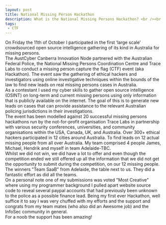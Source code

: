 ```yaml
---
layout: post
title: National Missing Person Hackathon
description: What is the National Missing Persons Hackathon? <br /><br />The AustCyber Canberra Innovation Node has partnered with the Australian Federal Police, the National Missing Persons Coordination Centre and Trace Labs to conduct a missing person capture the flag (CTF) event (aka Hackathon) on Friday 11th October 2019. The event will see the gathering of ethical hackers and investigators using online investigative techniques within the bounds of the law to find new leads on real missing persons cases in Australia.
tags:
 - CTF
---
```

On Friday the 11th of October I participated in the first ‘large scale’ crowdsourced open source intelligence gathering of its kind in Australia for missing persons.
<br />
The AustCyber Canberra Innovation Node partnered with the Australian Federal Police, the National Missing Persons Coordination Centre and Trace Labs to conduct a missing person capture the flag (CTF) event (aka Hackathon). The event saw the gathering of ethical hackers and investigators using online investigative techniques within the bounds of the law to find new leads on real missing persons cases in Australia.
<br />
As a contestant I used my cyber skills to gather open source intelligence (OSINT) on long-term and current missing persons using only information that is publicly available on the internet. The goal of this is to generate new leads on cases that can provide assistance to the relevant Australian policing jurisdictions in their investigations.
<br />
The event has been modelled against 20 successful missing persons hackathons run by the not-for-profit organisation Trace Labs in partnership with various security conferences, universities, and community organisations within the USA, Canada, UK, and Australia. Over 300+ ethical hackers participated in 12 cities around Australia. To find leads on 12 actual missing people from all over Australia. My team comprised 4 people James, Michael, Hendrik and myself in team Adelaide-TBC. 
<br />
Whilst we did not win, we did have a lot to offer and even though the competition ended we still offered up all the information that we did not get the opportunity to submit during the competition, on our 12 missing people. The winners "Team SaaB" from Adelaide, the table next to us. They did a fantastic effort as did all the teams.
<br />
On a personal note one of my submissions was voted "Most Creative" where using my programmer background I pulled apart website source code to reveal several paypal accounts that had previously been unknown to the police as a possible finance lead. Being my first ever Hackathon, well suffice it to say I was very chuffed with my efforts and the support and congrats from my team mates (who also did an Awesome job) and the InfoSec community in general. 
<br />
For a noob the support has been amazing!
